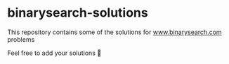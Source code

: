 # binarysearch-solutions

This repository contains some of the solutions for www.binarysearch.com problems

Feel free to add your solutions 🌱
